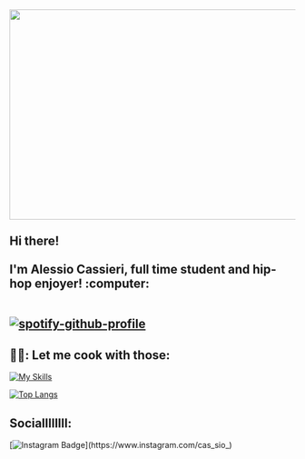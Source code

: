 <h2 align="left">
 <abc>
  <img src ="https://media.giphy.com/media/fwtYgX4buYMJw0hJeA/giphy.gif" width="800" height="370" > <br>
  <br>Hi there!<br>
  <br> I'm Alessio Cassieri, full time student and hip-hop enjoyer! :computer:<br>
 <br>
  
[![spotify-github-profile](https://spotify-github-profile.vercel.app/api/view?uid=21qfkrxjcoiicqxb6vi5ayi5y&cover_image=true&theme=natemoo-re&show_offline=false&background_color=121212&interchange=false)](https://github.com/kittinan/spotify-github-profile)  <br>
 </abc>
</h2> 
<h2 align="left">👨‍🍳: Let me cook with those:</h2>
<p align="left">
 
[![My Skills](https://skillicons.dev/icons?i=php,js,html,bootstrap,css,angular,laravel,nodejs,c,java,py,r,blender,unity)](https://skillicons.dev)
 
[![Top Langs](https://github-readme-stats.vercel.app/api/top-langs/?username=Cassio7&theme=tokyonight&layout=compact)](https://github.com/anuraghazra/github-readme-stats)

</p>


<h2 align="left">Sociallllllll:</h2>
 
 [![Instagram Badge](https://img.shields.io/badge/-@cas_sio_-D7008A?style=flat-square&labelColor=D7008A&logo=Instagram&logoColor=white&link=https://www.instagram.com/cas_sio_)](https://www.instagram.com/cas_sio_)
